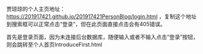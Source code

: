 贾琼琼的个人主页地址：https://201917421.github.io/201917421PersonBlog/login.html  ，复制这个地址到搜索框可以正常点击“登录”，但在此页面直接点击会有405错误。

首先是登录页面，因为未连接后台数据库，随便输入或者不输入点击“登录”按钮，则会跳转至个人首页IntroduceFirst.html

